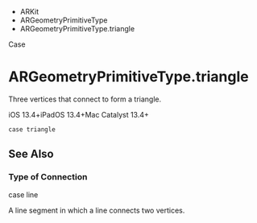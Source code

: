 

- ARKit
- ARGeometryPrimitiveType
-  ARGeometryPrimitiveType.triangle 

Case

# ARGeometryPrimitiveType.triangle

Three vertices that connect to form a triangle.

iOS 13.4+iPadOS 13.4+Mac Catalyst 13.4+

``` source
case triangle
```

## See Also

### Type of Connection

case line

A line segment in which a line connects two vertices.

